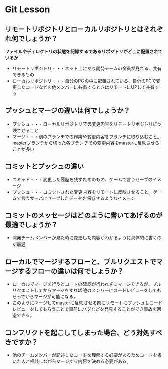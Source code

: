 # Git Lesson

## リモートリポジトリとローカルリポジトリとはそれぞれ何でしょうか？
**ファイルやディレクトリの状態を記録するであるリポジトリがどこに配置されているか**
* リモートリポジトリ・・・ネット上にあり開発チームの全員が見れる、共有できるもの
* ローカルリポジトリ・・・自分のPCの中に配置されている、自分のPCで変更したコードなどを他メンバーに共有するときはリモートにUPして共有する


## プッシュとマージの違いは何でしょうか？
* プッシュ・・・ローカルリポジトリでの変更内容をリモートリポジトリに反映させること
* マージ・・・別のブランチでの作業や変更内容をブランチに取り込むこと。masterブランチから切った各ブランチでの変更内容をmasterに反映させることが多い


## コミットとプッシュの違い
* コミット・・・変更した履歴を残すためのもの、ゲームで言うセーブのイメージ
* プッシュ・・・コミットされた変更内容をリモートに反映させること。ゲームで言うサーバにセーブしたデータを保存するようなイメージ


## コミットのメッセージはどのように書いてあげるのが最適でしょうか？
* 開発チームメンバーが見た時に変更した内容がわかるように具体的に書くのが最適


## ローカルでマージするフローと、プルリクエストでマージするフローの違いは何でしょうか？
* ローカルでマージを行うとコードの確認が行われずにマージできるが、プルリクエストしてからマージをすれば他のメンバーにコードレビューをしてもらってからマージが可能になる。
* このようにマージしてmasterに反映させる前にリモートにプッシュしコードレビューをしてもらうことで事前にバグなどを発見することができ事故を回避できる。


## コンフリクトを起こしてしまった場合、どう対処すべきですか？
* 他のチームメンバーが記述したコードを理解する必要があるためコードを書いた人と相談しながらマージする内容を決める必要がある。
